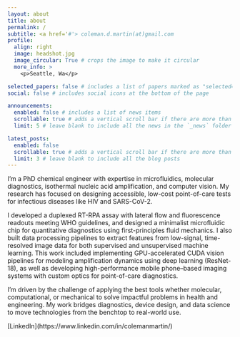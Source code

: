 ```yaml
---
layout: about
title: about
permalink: /
subtitle: <a href='#'> coleman.d.martin(at)gmail.com
profile:
  align: right
  image: headshot.jpg
  image_circular: True # crops the image to make it circular
  more_info: >
    <p>Seattle, Wa</p>

selected_papers: false # includes a list of papers marked as "selected={true}"
social: false # includes social icons at the bottom of the page

announcements:
  enabled: false # includes a list of news items
  scrollable: true # adds a vertical scroll bar if there are more than 3 news items
  limit: 5 # leave blank to include all the news in the `_news` folder

latest_posts:
  enabled: false
  scrollable: true # adds a vertical scroll bar if there are more than 3 new posts items
  limit: 3 # leave blank to include all the blog posts
---
```


I’m a PhD chemical engineer with expertise in microfluidics, molecular diagnostics, isothermal nucleic acid amplification, and computer vision. My research has focused on designing accessible, low-cost point-of-care tests for infectious diseases like HIV and SARS-CoV-2.

I developed a duplexed RT-RPA assay with lateral flow and fluorescence readouts meeting WHO guidelines, and designed a minimalist microfluidic chip for quantitative diagnostics using first-principles fluid mechanics. I also built data processing pipelines to extract features from low-signal, time-resolved image data for both supervised and unsupervised machine learning. This work included implementing GPU-accelerated CUDA vision pipelines for modeling amplification dynamics using deep learning (ResNet-18), as well as developing high-performance mobile phone–based imaging systems with custom optics for point-of-care diagnostics.

I’m driven by the challenge of applying the best tools whether molecular, computational, or mechanical to solve impactful problems in health and engineering. My work bridges diagnostics, device design, and data science to move technologies from the benchtop to real-world use.
<p>[LinkedIn](https://www.linkedin.com/in/colemanmartin/)<p>

